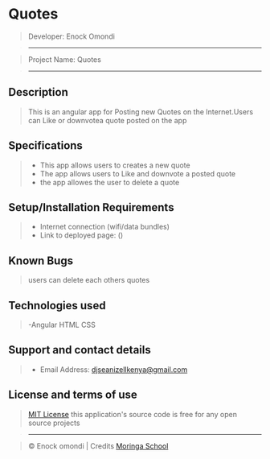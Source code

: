 # Quotes

> Developer: Enock Omondi

> --------------------------------------------------------------------------------

> Project Name: Quotes

> --------------------------------------------------------------------------------

## Description

> This is an angular app for Posting new Quotes on the Internet.Users can Like or downvotea quote posted on the app

## Specifications
> - This app allows users to creates a new quote
> - The app allows users to Like and downvote a posted  quote
> - the app allowes  the user to delete a quote

## Setup/Installation Requirements

> - Internet connection (wifi/data bundles)
> - Link to deployed page: ()

## Known Bugs

> users can delete each others quotes

## Technologies used

> -Angular HTML CSS

## Support and contact details

> - Email Address: djseanizellkenya@gmail.com

## License and terms of use

> [MIT License](license) this application's source code is free for any open source projects

> --------------------------------------------------------------------------------

> © Enock omondi | Credits [Moringa School](https://moringaschool.com/)
